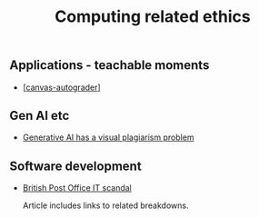 ﻿---
backlinks:
- title: Computing
  url: /memex/sense/computing/computing.html
title: Computing related ethics
---
## Applications - teachable moments 

- [[canvas-autograder]]

## Gen AI etc

- [Generative AI has a visual plagiarism problem](https://spectrum.ieee.org/midjourney-copyright)

## Software development

- [British Post Office IT scandal](https://ia.acs.org.au/content/ia/article/2024/british-post-office-it-scandal-laid-bare.html?deliveryName=DM20364)

    Article includes links to related breakdowns.

[//begin]: # "Autogenerated link references for markdown compatibility"
[canvas-autograder]: canvas-autograder "Canvas Autograder"
[//end]: # "Autogenerated link references"